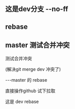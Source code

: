 这是dev分支
--no-ff
------------
rebase
---
master 测试合并冲突
----
测试合并冲突

(解决git merge dev 冲突了)


---master 的 rebase

直接操作github 试下拉取

这是 dev rebase
